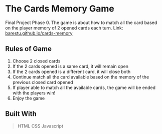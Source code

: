 # The Cards Memory Game
Final Project Phase 0. The game is about how to match all the card based on the player memory of 2 opened cards each turn.
Link: <a href="https://barestu.github.io/cards-memory" target="_blank">barestu.github.io/cards-memory</a>

## Rules of Game
1. Choose 2 closed cards
2. If the 2 cards opened is a same card, it will remain open
3. If the 2 cards opened is a different card, it will close both
4. Continue match all the card available based on the memory of the previous closed card opened
5. If player able to match all the available cards, the game will be ended with the players win!
6. Enjoy the game

## Built With
> HTML
> CSS
> Javascript
